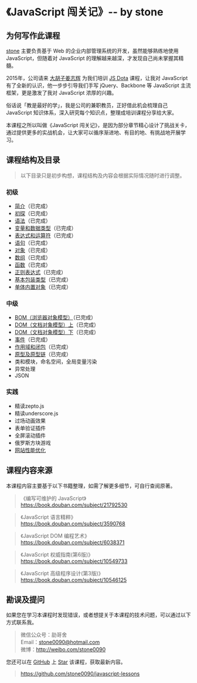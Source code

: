 # 《JavaScript 闯关记》-- by stone

## 为何写作此课程
[stone](http://shijiajie.com/about/)  主要负责基于 Web 的企业内部管理系统的开发，虽然能够熟练地使用 JavaScript，但随着对 JavaScript 的理解越来越深，才发现自己尚未掌握其精髓。

2015年，公司请来 [大胡子姜志辉](http://weibo.com/zhihuijiang) 为我们培训 [JS Dota](http://ibagsoft.github.io/js_dota/) 课程，让我对 JavaScript 有了全新的认识，他一步步引导我们手写 jQuery、Backbone 等 JavaScript 主流框架，更是激发了我对 JavaScript 浓厚的兴趣。

俗话说「教是最好的学」，我是公司的兼职教员，正好借此机会梳理自己 JavaScript 知识体系，深入研究每个知识点，整理成培训课程分享给大家。

本课程之所以叫做《JavaScript 闯关记》，是因为部分章节精心设计了挑战关卡，通过提供更多的实战机会，让大家可以循序渐进地、有目的地、有挑战地开展学习。

## 课程结构及目录
> 以下目录只是初步构想，课程结构及内容会根据实际情况随时进行调整。

### 初级
- [简介](https://github.com/stone0090/javascript-lessons/tree/master/1.1-Introduction)（已完成）
- [初探](https://github.com/stone0090/javascript-lessons/tree/master/1.2-FirstExploration)（已完成）
- [语法](https://github.com/stone0090/javascript-lessons/tree/master/1.3-Syntax)（已完成）
- [变量和数据类型](https://github.com/stone0090/javascript-lessons/tree/master/1.4-Variable&Types)（已完成）
- [表达式和运算符](https://github.com/stone0090/javascript-lessons/tree/master/1.5-Expression&Operators)（已完成）
- [语句](https://github.com/stone0090/javascript-lessons/tree/master/1.6-Statements)（已完成）
- [对象](https://github.com/stone0090/javascript-lessons/tree/master/1.7-ObjectObjects)（已完成）
- [数组](https://github.com/stone0090/javascript-lessons/tree/master/1.8-ArrayObjects)（已完成）
- [函数](https://github.com/stone0090/javascript-lessons/tree/master/1.9-FunctionObjects)（已完成）
- [正则表达式](https://github.com/stone0090/javascript-lessons/tree/master/1.10-RegExpObjects)（已完成）
- [基本包装类型](https://github.com/stone0090/javascript-lessons/tree/master/1.11-PrimitiveWrapperObjects)（已完成）
- [单体内置对象](https://github.com/stone0090/javascript-lessons/tree/master/1.12-SingletonBuiltInObjects)（已完成）

### 中级
- [BOM（浏览器对象模型）](https://github.com/stone0090/javascript-lessons/tree/master/2.1-BOM)（已完成）
- [DOM（文档对象模型）上](https://github.com/stone0090/javascript-lessons/tree/master/2.2-DOM)（已完成）
- [DOM（文档对象模型）下](https://github.com/stone0090/javascript-lessons/tree/master/2.2-DOM/README2.md)（已完成）
- [事件](https://github.com/stone0090/javascript-lessons/tree/master/2.3-Event)（已完成）
- [作用域和闭包](https://github.com/stone0090/javascript-lessons/tree/master/2.4-Scope&Closure)（已完成）
- [原型及原型链](https://github.com/stone0090/javascript-lessons/tree/master/2.5-Prototype)（已完成）
- 类和模块，命名空间，全局变量污染
- 异常处理
- JSON

### 实践
- 精读zepto.js
- 精读underscore.js
- 过场动画效果
- 表单验证插件
- 全屏滚动插件
- 俄罗斯方块游戏
- [网站性能优化](http://www.imooc.com/view/50)

## 课程内容来源
本课程内容主要基于以下书籍整理，如需了解更多细节，可自行查阅原著。

> 《编写可维护的 JavaScript》  
> https://book.douban.com/subject/21792530

> 《JavaScript 语言精粹》  
> https://book.douban.com/subject/3590768

> 《JavaScript DOM 编程艺术》  
> https://book.douban.com/subject/6038371

> 《JavaScript 权威指南(第6版)》  
> https://book.douban.com/subject/10549733

> 《JavaScript 高级程序设计(第3版)》  
> https://book.douban.com/subject/10546125

## 勘误及提问
如果您在学习本课程时发现错误，或者想提关于本课程的技术问题，可以通过以下方式联系我。

> 微信公众号：劼哥舍  
> Email：stone0090@hotmail.com  
> 微博：http://weibo.com/stone0090  

您还可以在 [GitHub](https://github.com/) 上 [Star](https://github.com/stone0090/javascript-lessons) 该课程，获取最新内容。  

> https://github.com/stone0090/javascript-lessons

